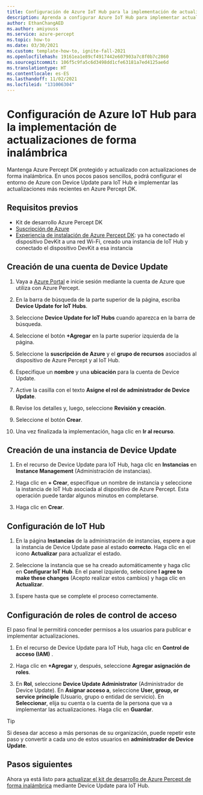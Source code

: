 ```yaml
---
title: Configuración de Azure IoT Hub para la implementación de actualizaciones de forma inalámbrica
description: Aprenda a configurar Azure IoT Hub para implementar actualizaciones de forma inalámbrica en Azure Percept DK
author: EthanChangAED
ms.author: amiyouss
ms.service: azure-percept
ms.topic: how-to
ms.date: 03/30/2021
ms.custom: template-how-to, ignite-fall-2021
ms.openlocfilehash: 19161ea1e89cf4917442e607903a7c8f0b7c2860
ms.sourcegitcommit: 106f5c9fa5c6d3498dd1cfe63181a7ed4125ae6d
ms.translationtype: HT
ms.contentlocale: es-ES
ms.lasthandoff: 11/02/2021
ms.locfileid: "131006304"
---
```

# <a name="set-up-azure-iot-hub-to-deploy-over-the-air-updates"></a>Configuración de Azure IoT Hub para la implementación de actualizaciones de forma inalámbrica

Mantenga Azure Percept DK protegido y actualizado con actualizaciones de forma inalámbrica. En unos pocos pasos sencillos, podrá configurar el entorno de Azure con Device Update para IoT Hub e implementar las actualizaciones más recientes en Azure Percept DK.

## <a name="prerequisites"></a>Requisitos previos

- Kit de desarrollo Azure Percept DK
- [Suscripción de Azure](https://azure.microsoft.com/free/)
- [Experiencia de instalación de Azure Percept DK](./quickstart-percept-dk-set-up.md): ya ha conectado el dispositivo DevKit a una red Wi-Fi, creado una instancia de IoT Hub y conectado el dispositivo DevKit a esa instancia

## <a name="create-a-device-update-account"></a>Creación de una cuenta de Device Update

1. Vaya a [Azure Portal](https://portal.azure.com) e inicie sesión mediante la cuenta de Azure que utiliza con Azure Percept.

1. En la barra de búsqueda de la parte superior de la página, escriba **Device Update for IoT Hubs**.

1. Seleccione **Device Update for IoT Hubs** cuando aparezca en la barra de búsqueda.

1. Seleccione el botón **+Agregar** en la parte superior izquierda de la página.

1. Seleccione la **suscripción de Azure** y el **grupo de recursos** asociados al dispositivo de Azure Percept y al IoT Hub.

1. Especifique un **nombre** y una **ubicación** para la cuenta de Device Update.

1. Active la casilla con el texto **Asigne el rol de administrador de Device Update**. 

1. Revise los detalles y, luego, seleccione **Revisión y creación**.

1. Seleccione el botón **Crear**.

1. Una vez finalizada la implementación, haga clic en **Ir al recurso**.

## <a name="create-a-device-update-instance"></a>Creación de una instancia de Device Update

1. En el recurso de Device Update para IoT Hub, haga clic en **Instancias** en **Instance Management** (Administración de instancias).

1. Haga clic en **+ Crear**, especifique un nombre de instancia y seleccione la instancia de IoT Hub asociada al dispositivo de Azure Percept. Esta operación puede tardar algunos minutos en completarse.

1. Haga clic en **Crear**.

## <a name="configure-iot-hub"></a>Configuración de IoT Hub

1. En la página **Instancias** de la administración de instancias, espere a que la instancia de Device Update pase al estado **correcto**. Haga clic en el icono **Actualizar** para actualizar el estado.

1. Seleccione la instancia que se ha creado automáticamente y haga clic en **Configurar IoT Hub**. En el panel izquierdo, seleccione **I agree to make these changes** (Acepto realizar estos cambios) y haga clic en **Actualizar**.

1. Espere hasta que se complete el proceso correctamente.

## <a name="configure-access-control-roles"></a>Configuración de roles de control de acceso

El paso final le permitirá conceder permisos a los usuarios para publicar e implementar actualizaciones.

1. En el recurso de Device Update para IoT Hub, haga clic en **Control de acceso (IAM)** .

1. Haga clic en **+Agregar** y, después, seleccione **Agregar asignación de roles**.

1. En **Rol**, seleccione **Device Update Administrator** (Administrador de Device Update). En **Asignar acceso a**, seleccione **User, group, or service principle** (Usuario, grupo o entidad de servicio). En **Seleccionar**, elija su cuenta o la cuenta de la persona que va a implementar las actualizaciones. Haga clic en **Guardar**.

> [!TIP]
> Si desea dar acceso a más personas de su organización, puede repetir este paso y convertir a cada uno de estos usuarios en **administrador de Device Update**.

## <a name="next-steps"></a>Pasos siguientes

Ahora ya está listo para [actualizar el kit de desarrollo de Azure Percept de forma inalámbrica](./how-to-update-over-the-air.md) mediante Device Update para IoT Hub.
